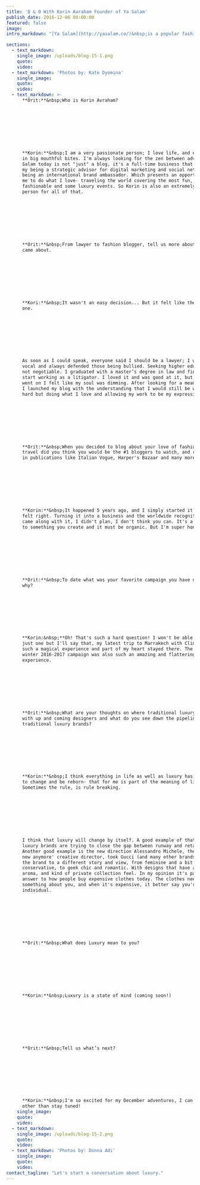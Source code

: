 ```yaml
---
title: 'Q & O With Korin Avraham Founder of Ya Salam'
publish_date: 2016-12-06 00:00:00
featured: false
image:
intro_markdown: "[Ya Salam](http://yasalam.co/)&nbsp;is a popular fashion and lifestyle blog that was voted third place by Harper's Bazaar, as one of the top blogs to follow, and we had the great oppurtunity to sit with brand ambassador and founder of Ya Salam, Korin Avraham.​"

sections:
  - text_markdown:
    single_image: /uploads/blog-15-1.png
    quote:
    video:
  - text_markdown: 'Photos by: Kate Dyomina​'
    single_image:
    quote:
    video:
  - text_markdown: >-
      **Orit:**&nbsp;Who is Korin Avraham?









      **Korin:**&nbsp;I am a very passionate person; I love life, and eating it
      in big mouthful bites. I'm always looking for the zen between adventures.Ya
      Salam today is not "just" a blog, it's a full-time business that combines
      my being a strategic advisor for digital marketing and social networks with
      being an international brand ambassador. Which presents an opportunity for
      me to do what I love- traveling the world covering the most fun,
      fashionable and some luxury events. So Korin is also an extremely grateful
      person for all of that.









      **Orit:**&nbsp;From lawyer to fashion blogger, tell us more about how that
      came about.









      **Kori:**&nbsp;It wasn't an easy decision... But it felt like the right
      one.









      As soon as I could speak, everyone said I should be a lawyer; I was very
      vocal and always defended those being bullied. Seeking higher education was
      not negotiable. I graduated with a master’s degree in law and finance and
      start working as a litigator. I loved it and was good at it, but as time
      went on I felt like my soul was dimming. After looking for a meaning,
      I launched my blog with the understanding that I would still be working
      hard but doing what I love and allowing my work to be my expression.









      **Orit:**&nbsp;When you decided to blog about your love of fashion and
      travel did you think you would be the #1 bloggers to watch, and recognized
      in publications like Italian Vogue, Harper's Bazaar and many more?









      **Korin:**&nbsp;It happened 5 years ago, and I simply started it because it
      felt right. Turning it into a business and the worldwide recognition that
      came along with it, I didn't plan, I don't think you can. It's a response
      to something you create and it must be organic. But I'm super honored!









      **Orit:**&nbsp;To date what was your favorite campaign you have done and
      why?









      **Korin:&nbsp;**Oh! That's such a hard question! I won't be able to name
      just one but I'll say that, my latest trip to Marrakech with Clinique was
      such a magical experience and part of my heart stayed there. The Pura Lopez
      winter 2016-2017 campaign was also such an amazing and flattering
      experience.









      **Orit:**&nbsp;What are your thoughts on where traditional luxury measures
      with up and coming designers and what do you see down the pipeline for
      traditional luxury brands?









      **Korin:**&nbsp;I think everything in life as well as luxury has to move,
      to change and be reborn- that for me is part of the meaning of life.
      Sometimes the rule, is rule breaking.









      I think that luxury will change by itself. A good example of that is how
      luxury brands are trying to close the gap between runway and retail.
      Another good example is the new direction Alessandro Michele, the 'not so
      new anymore' creative director, took Gucci (and many other brands). Taking
      the brand to a different story and view, from feminine and a bit
      conservative, to geek chic and romantic. With designs that have a vintage
      aroma, and kind of private collection feel. In my opinion it's part of the
      answer to how people buy expensive clothes today. The clothes need to say
      something about you, and when it's expensive, it better say you're an
      individual.









      **Orit:**&nbsp;What does Luxury mean to you?









      **Korin:**&nbsp;Luxury is a state of mind (coming soon!)









      **Orit:**&nbsp;Tell us what’s next?









      **Korin:**&nbsp;I'm so excited for my December adventures, I can't say much
      other than stay tuned!​
    single_image:
    quote:
    video:
  - text_markdown:
    single_image: /uploads/blog-15-2.png
    quote:
    video:
  - text_markdown: 'Photos by: Donna Adi​'
    single_image:
    quote:
    video:
contact_tagline: "Let's start a conversation about luxury."
---
```



